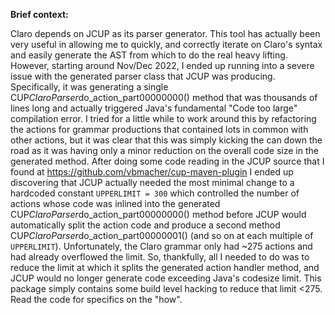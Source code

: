 **Brief context:**

Claro depends on JCUP as its parser generator. This tool has actually been very
useful in allowing me to quickly, and correctly iterate on Claro's syntax and
easily generate the AST from which to do the real heavy lifting. However,
starting around Nov/Dec 2022, I ended up running into a severe issue with the
generated parser class that JCUP was producing. Specifically, it was generating
a single CUP$ClaroParser$do_action_part00000000() method that was thousands of
lines long and actually triggered Java's fundamental "Code too large" compilation
error. I tried for a little while to work around this by refactoring the actions
for grammar productions that contained lots in common with other actions, but
it was clear that this was simply kicking the can down the road as it was having
only a minor reduction on the overall code size in the generated method. After
doing some code reading in the JCUP source that I found at
https://github.com/vbmacher/cup-maven-plugin I ended up discovering that JCUP
actually needed the most minimal change to a hardcoded constant
`UPPERLIMIT = 300` which controlled the number of actions whose code was
inlined into the generated CUP$ClaroParser$do_action_part00000000() method
before JCUP would automatically split the action code and produce a second
method CUP$ClaroParser$do_action_part00000001() (and so on at each multiple of
`UPPERLIMIT`). Unfortunately, the Claro grammar only had ~275 actions and had
already overflowed the limit. So, thankfully, all I needed to do was to reduce
the limit at which it splits the generated action handler method, and JCUP would
no longer generate code exceeding Java's codesize limit. This package simply
contains some build level hacking to reduce that limit <275. Read the code for
specifics on the "how".